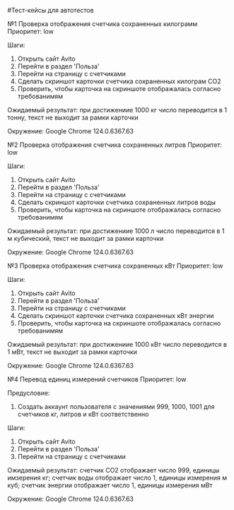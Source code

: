 #Тест-кейсы для автотестов

№1 Проверка отображения счетчика сохраненных килограмм
Приоритет: low

Шаги:
1. Открыть сайт Avito
2. Перейти в раздел 'Польза'
3. Перейти на страницу с счетчиками
4. Сделать скриншот карточки счетчика сохраненных килограм CO2
5. Проверить, чтобы карточка на скриншоте отображалась согласно требованимям

Ожидаемый результат: при достижениие 1000 кг число переводится в 1 тонну, текст не выходит за рамки карточки

Окружение: Google Chrome 124.0.6367.63

№2 Проверка отображения счетчика сохраненных литров
Приоритет: low

Шаги:
1. Открыть сайт Avito
2. Перейти в раздел 'Польза'
3. Перейти на страницу с счетчиками
4. Сделать скриншот карточки счетчика сохраненных литров воды
5. Проверить, чтобы карточка на скриншоте отображалась согласно требованимям

Ожидаемый результат: при достижениие 1000 л число переводится в 1 м кубический, текст не выходит за рамки карточки

Окружение: Google Chrome 124.0.6367.63

№3 Проверка отображения счетчика сохраненных кВт
Приоритет: low

Шаги:
1. Открыть сайт Avito
2. Перейти в раздел 'Польза'
3. Перейти на страницу с счетчиками
4. Сделать скриншот карточки счетчика сохраненных кВт энергии
5. Проверить, чтобы карточка на скриншоте отображалась согласно требованимям

Ожидаемый результат: при достижениие 1000 кВт число переводится в 1 мВт, текст не выходит за рамки карточки

Окружение: Google Chrome 124.0.6367.63

№4 Перевод единиц измерений счетчиков
Приоритет: low

Предусловие:
1. Создать аккаунт пользователя с значениями 999, 1000, 1001 для счетчиков кг, литров и кВт соответственно

Шаги:
1. Открыть сайт Avito
2. Перейти в раздел 'Польза'
3. Перейти на страницу с счетчиками

Ожидаемый результат: счетчик CO2 отображает число 999, единицы имзерения кг;
счетчик воды отображает число 1, единицы измерения м куб;
счетчик энергии отображает число 1, единицы измерения мВт

Окружение: Google Chrome 124.0.6367.63